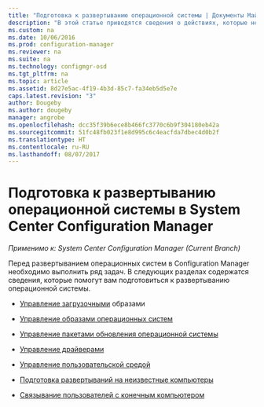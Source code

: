 ```yaml
---
title: "Подготовка к развертыванию операционной системы | Документы Майкрософт"
description: "В этой статье приводятся сведения о действиях, которые необходимо выполнить в Configuration Manager для подготовки к развертыванию операционных систем."
ms.custom: na
ms.date: 10/06/2016
ms.prod: configuration-manager
ms.reviewer: na
ms.suite: na
ms.technology: configmgr-osd
ms.tgt_pltfrm: na
ms.topic: article
ms.assetid: 8d27e5ac-4f19-4b3d-85c7-fa34eb5d5e7e
caps.latest.revision: "3"
author: Dougeby
ms.author: dougeby
manager: angrobe
ms.openlocfilehash: dcc35f39b6ece8b466fc3770c6b9f304180eb42a
ms.sourcegitcommit: 51fc48fb023f1e8d995c6c4eacfda7dbec4d0b2f
ms.translationtype: HT
ms.contentlocale: ru-RU
ms.lasthandoff: 08/07/2017
---
```

# <a name="prepare-for-operating-system-deployment-in-system-center-configuration-manager"></a>Подготовка к развертыванию операционной системы в System Center Configuration Manager

*Применимо к: System Center Configuration Manager (Current Branch)*

Перед развертыванием операционных систем в Configuration Manager необходимо выполнить ряд задач. В следующих разделах содержатся сведения, которые помогут вам подготовиться к развертыванию операционной системы.  

-   [Управление загрузочными](manage-boot-images.md) образами  

-   [Управление образами операционных систем](manage-operating-system-images.md)  

-   [Управление пакетами обновления операционной системы](manage-operating-system-upgrade-packages.md)  

-   [Управление драйверами](manage-drivers.md)  

-   [Управление пользовательской средой](manage-user-state.md)  

-   [Подготовка развертываний на неизвестные компьютеры](prepare-for-unknown-computer-deployments.md)  

-   [Связывание пользователей с конечным компьютером](associate-users-with-a-destination-computer.md)  
